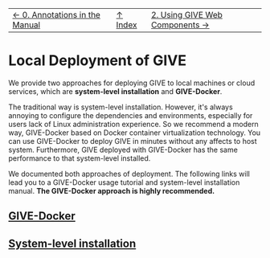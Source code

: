 ||||
| --- | --- | --- |
| [← 0. Annotations in the Manual](0-annotation.md) | [↑ Index](Readme.md) | [2. Using GIVE Web Components →](2-webComponents.md) |

# Local Deployment of GIVE
We provide two approaches for deploying GIVE to local machines or cloud services, which are **system-level installation** and **GIVE-Docker**. 

The traditional way is system-level installation. However, it's always annoying to configure the dependencies and environments, especially for users lack of Linux administration experience. So we recommend a modern way, GIVE-Docker based on Docker container virtualization technology. You can use GIVE-Docker to deploy GIVE in minutes without any affects to host system. Furthermore, GIVE deployed with GIVE-Docker has the same performance to that system-level installed. 

We documented both approaches of deployment. The following links will lead you to a GIVE-Docker usage tutorial and system-level installation manual. __The GIVE-Docker approach is highly recommended.__

## [GIVE-Docker](../tutorials/GIVE-Docker.md)


## [System-level installation](1.2-system-level_installation.md)
